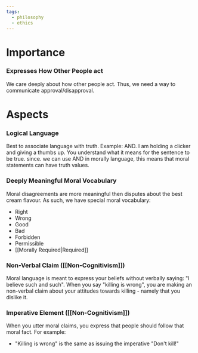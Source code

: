```yaml
---
tags:
  - philosophy
  - ethics
---
```

# Importance
### Expresses How Other People act
We care deeply about how other people act.
Thus, we need a way to communicate approval/disapproval.
# Aspects
### Logical Language
Best to associate language with truth.
Example: AND. I am holding a clicker and giving a thumbs up. You understand what it means for the sentence to be true.
since. we can use AND in morally language, this means that moral statements can have truth values.
### Deeply Meaningful Moral Vocabulary
Moral disagreements are more meaningful then disputes about the best cream flavour.
As such, we have special moral vocabulary:
- Right
- Wrong
- Good
- Bad
- Forbidden
- Permissible
- [[Morally Required|Required]]
### Non-Verbal Claim ([[Non-Cognitivism]])
Moral language is meant to express your beliefs without verbally saying: "I believe such and such".
When you say "killing is wrong", you are making an non-verbal claim about your attitudes towards killing - namely that you dislike it.
### Imperative Element ([[Non-Cognitivism]])
When you utter moral claims, you express that people should follow that moral fact.
For example:
- "Killing is wrong" is the same as issuing the imperative "Don't kill!"